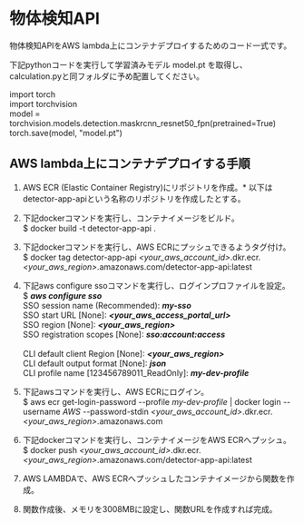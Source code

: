 # 物体検知API

物体検知APIをAWS lambda上にコンテナデプロイするためのコード一式です。

下記pythonコードを実行して学習済みモデル model.pt を取得し、calculation.pyと同フォルダに予め配置してください。

import torch\
import torchvision\
model = torchvision.models.detection.maskrcnn_resnet50_fpn(pretrained=True)\
torch.save(model, "model.pt")

## AWS lambda上にコンテナデプロイする手順

1. AWS ECR (Elastic Container Registry)にリポジトリを作成。* 以下はdetector-app-apiという名称のリポジトリを作成したとする。
2. 下記dockerコマンドを実行し、コンテナイメージをビルド。\
$ docker build -t detector-app-api .
3. 下記dockerコマンドを実行し、AWS ECRにプッシュできるようタグ付け。\
$ docker tag detector-app-api *\<your_aws_account_id\>*.dkr.ecr.*\<your_aws_region\>*.amazonaws.com/detector-app-api:latest
4. 下記aws configure ssoコマンドを実行し、ログインプロファイルを設定。
\
$ ***aws configure sso***\
SSO session name (Recommended): ***my-sso***\
SSO start URL [None]: ***\<your_aws_access_portal_url\>***\
SSO region [None]: ***\<your_aws_region\>***\
SSO registration scopes [None]: ***sso:account:access***\
\
CLI default client Region [None]: ***\<your_aws_region\>***\
CLI default output format [None]: ***json***\
CLI profile name [123456789011_ReadOnly]: ***my-dev-profile***

5. 下記awsコマンドを実行し、AWS ECRにログイン。\
$ aws ecr get-login-password --profile *my-dev-profile* | docker login --username *AWS* --password-stdin *\<your_aws_account_id\>*.dkr.ecr.*\<your_aws_region\>*.amazonaws.com
6. 下記dockerコマンドを実行し、コンテナイメージをAWS ECRへプッシュ。\
$ docker push *\<your_aws_account_id\>*.dkr.ecr.*\<your_aws_region\>*.amazonaws.com/detector-app-api:latest
7. AWS LAMBDAで、AWS ECRへプッシュしたコンテナイメージから関数を作成。
8. 関数作成後、メモリを3008MBに設定し、関数URLを作成すれば完成。